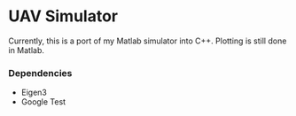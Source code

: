 # UAV Simulator

Currently, this is a port of my Matlab simulator into C++. Plotting is still done in Matlab.

### Dependencies
* Eigen3
* Google Test
